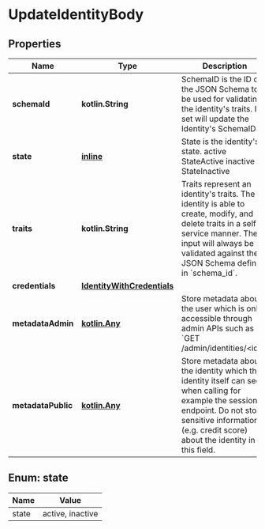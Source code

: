 
# UpdateIdentityBody

## Properties
| Name | Type | Description | Notes |
| ------------ | ------------- | ------------- | ------------- |
| **schemaId** | **kotlin.String** | SchemaID is the ID of the JSON Schema to be used for validating the identity&#39;s traits. If set will update the Identity&#39;s SchemaID. |  |
| **state** | [**inline**](#State) | State is the identity&#39;s state. active StateActive inactive StateInactive |  |
| **traits** | **kotlin.String** | Traits represent an identity&#39;s traits. The identity is able to create, modify, and delete traits in a self-service manner. The input will always be validated against the JSON Schema defined in &#x60;schema_id&#x60;. |  |
| **credentials** | [**IdentityWithCredentials**](IdentityWithCredentials.md) |  |  [optional] |
| **metadataAdmin** | [**kotlin.Any**](.md) | Store metadata about the user which is only accessible through admin APIs such as &#x60;GET /admin/identities/&lt;id&gt;&#x60;. |  [optional] |
| **metadataPublic** | [**kotlin.Any**](.md) | Store metadata about the identity which the identity itself can see when calling for example the session endpoint. Do not store sensitive information (e.g. credit score) about the identity in this field. |  [optional] |


<a id="State"></a>
## Enum: state
| Name | Value |
| ---- | ----- |
| state | active, inactive |



